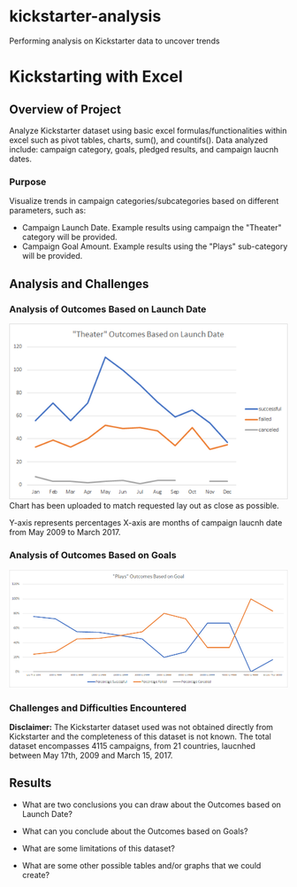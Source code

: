 # kickstarter-analysis
Performing analysis on Kickstarter data to uncover trends

# Kickstarting with Excel

## Overview of Project
Analyze Kickstarter dataset using basic excel formulas/functionalities within excel such as pivot tables, charts, sum(), and countifs().
Data analyzed include: campaign category, goals, pledged results, and campaign laucnh dates.

### Purpose
Visualize trends in campaign categories/subcategories based on different parameters, such as:
- Campaign Launch Date. Example results using campaign the "Theater" category will be provided.
- Campaign Goal Amount. Example results using the "Plays" sub-category will be provided.

## Analysis and Challenges

### Analysis of Outcomes Based on Launch Date

![Theatre Outcomes vs Launch](Resources/Theater_Outcomes_vs_Launch.png)
Chart has been uploaded to match requested lay out as close as possible.

Y-axis represents percentages
X-axis are months of campaign laucnh date from May 2009 to March 2017.

### Analysis of Outcomes Based on Goals
![Play Outcomes vs Goals](Resources/Outcomes_vs_Goals.png)
### Challenges and Difficulties Encountered
**Disclaimer:** The Kickstarter dataset used was not obtained directly from Kickstarter and the completeness of this dataset is not known. The total dataset encompasses 4115 campaigns, from 21 countries, laucnhed between May 17th, 2009 and March 15, 2017.




## Results

- What are two conclusions you can draw about the Outcomes based on Launch Date?

- What can you conclude about the Outcomes based on Goals?

- What are some limitations of this dataset?

- What are some other possible tables and/or graphs that we could create?
